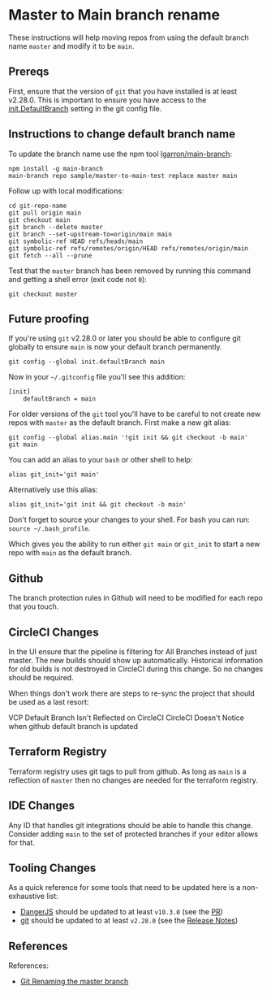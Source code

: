 # Master to Main branch rename
These instructions will help moving repos from using the default branch name ```master``` and modify it to be ```main```.

## Prereqs
First, ensure that the version of ```git``` that you have installed is at least v2.28.0. This is important to ensure you have access to the [init.DefaultBranch](https://github.blog/2020-07-27-highlights-from-git-2-28/#introducing-init-defaultbranch) setting in the git config file.

## Instructions to change default branch name
To update the branch name use the npm tool [lgarron/main-branch](https://github.com/lgarron/main-branch):

```
npm install -g main-branch
main-branch repo sample/master-to-main-test replace master main
```

Follow up with local modifications:

```
cd git-repo-name
git pull origin main
git checkout main
git branch --delete master
git branch --set-upstream-to=origin/main main
git symbolic-ref HEAD refs/heads/main
git symbolic-ref refs/remotes/origin/HEAD refs/remotes/origin/main
git fetch --all --prune
```

Test that the ```master``` branch has been removed by running this command and getting a shell error (exit code not ```0```):

```
git checkout master
```

## Future proofing
If you're using ```git``` v2.28.0 or later you should be able to configure git globally to ensure ```main``` is now your default branch permanently.

```
git config --global init.defaultBranch main
```

Now in your ```~/.gitconfig``` file you'll see this addition:

```
[init]
    defaultBranch = main
```

For older versions of the ```git``` tool you'll have to be careful to not create new repos with ```master``` as the default branch. First make a new git alias:

```
git config --global alias.main '!git init && git checkout -b main'
git main
```

You can add an alias to your ```bash``` or other shell to help:

```
alias git_init='git main'
```

Alternatively use this alias:

```
alias git_init='git init && git checkout -b main'
```

Don't forget to source your changes to your shell. For bash you can run: ```source ~/.bash_profile```.

Which gives you the ability to run either ```git main``` or ```git_init``` to start a new repo with ```main``` as the default branch.

## Github
The branch protection rules in Github will need to be modified for each repo that you touch.

## CircleCI Changes
In the UI ensure that the pipeline is filtering for All Branches instead of just master. The new builds should show up automatically. Historical information for old builds is not destroyed in CircleCI during this change. So no changes should be required.

When things don't work there are steps to re-sync the project that should be used as a last resort:

VCP Default Branch Isn't Reflected on CircleCI
CircleCI Doesn't Notice when github default branch is updated

## Terraform Registry
Terraform registry uses git tags to pull from github. As long as ```main``` is a reflection of ```master``` then no changes are needed for the terraform registry.

## IDE Changes
Any ID that handles git integrations should be able to handle this change. Consider adding ```main``` to the set of protected branches if your editor allows for that.

## Tooling Changes
As a quick reference for some tools that need to be updated here is a non-exhaustive list:

- [DangerJS](https://danger.systems/js/) should be updated to at least ```v10.3.0``` (see the [PR](https://github.com/danger/danger-js/issues/1057))
- [git](https://git-scm.com/) should be updated to at least ```v2.28.0``` (see the [Release Notes](https://github.blog/2020-07-27-highlights-from-git-2-28/#introducing-init-defaultbranch))

## References
References:

- [Git Renaming the master branch](https://dev.to/rhymu8354/git-renaming-the-master-branch-137b)
